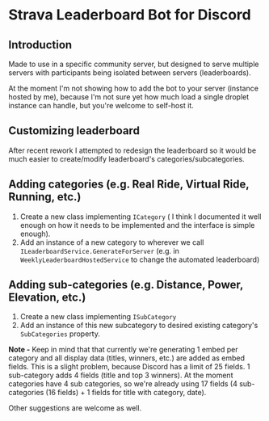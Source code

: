 # Strava Leaderboard Bot for Discord

## Introduction

Made to use in a specific community server, but designed to serve multiple servers with participants being isolated between servers (leaderboards).

At the moment I'm not showing how to add the bot to your server (instance hosted by me), because I'm not sure yet how much load a single droplet instance can handle, but you're welcome to self-host it.

## Customizing leaderboard

After recent rework I attempted to redesign the leaderboard so it would be much easier to create/modify leaderboard's categories/subcategories.

## Adding categories (e.g. Real Ride, Virtual Ride, Running, etc.)

1. Create a new class implementing `ICategory` ( I think I documented it well enough on how it needs to be implemented and the interface is simple enough).
2. Add an instance of a new category to wherever we call `ILeaderboardService.GenerateForServer` (e.g. in `WeeklyLeaderboardHostedService` to change the automated leaderboard)

## Adding sub-categories (e.g. Distance, Power, Elevation, etc.)

1. Create a new class implementing `ISubCategory`
2. Add an instance of this new subcategory to desired existing category's `SubCategories` property.

**Note -** Keep in mind that that currently we're generating 1 embed per category and all display data (titles, winners, etc.) are added as embed fields. This is a slight problem, because Discord has a limit of 25 fields. 1 sub-category adds 4 fields (title and top 3 winners). At the moment categories have 4 sub categories, so we're already using 17 fields (4 sub-categories (16 fields) + 1 fields for title with category, date).

Other suggestions are welcome as well.

